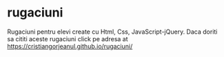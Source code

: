 # rugaciuni
Rugaciuni pentru elevi create cu Html, Css, JavaScript-jQuery. Daca doriti sa cititi aceste rugaciuni click pe adresa at https://cristiangorjeanul.github.io/rugaciuni/
